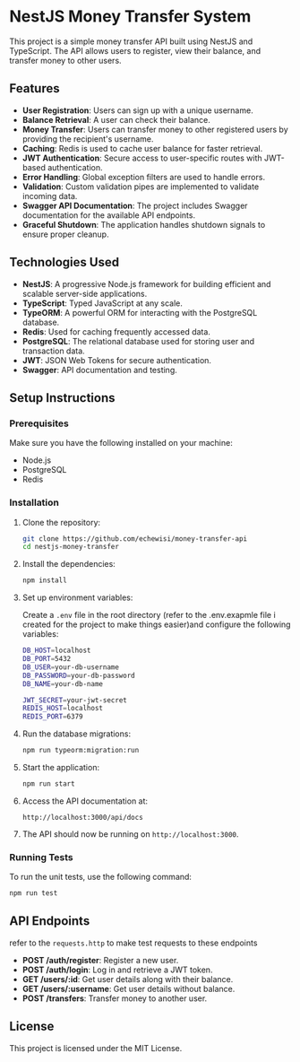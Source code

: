 
# NestJS Money Transfer System

This project is a simple money transfer API built using NestJS and TypeScript. The API allows users to register, view their balance, and transfer money to other users.

## Features

- **User Registration**: Users can sign up with a unique username.
- **Balance Retrieval**: A user can check their balance.
- **Money Transfer**: Users can transfer money to other registered users by providing the recipient's username.
- **Caching**: Redis is used to cache user balance for faster retrieval.
- **JWT Authentication**: Secure access to user-specific routes with JWT-based authentication.
- **Error Handling**: Global exception filters are used to handle errors.
- **Validation**: Custom validation pipes are implemented to validate incoming data.
- **Swagger API Documentation**: The project includes Swagger documentation for the available API endpoints.
- **Graceful Shutdown**: The application handles shutdown signals to ensure proper cleanup.

## Technologies Used

- **NestJS**: A progressive Node.js framework for building efficient and scalable server-side applications.
- **TypeScript**: Typed JavaScript at any scale.
- **TypeORM**: A powerful ORM for interacting with the PostgreSQL database.
- **Redis**: Used for caching frequently accessed data.
- **PostgreSQL**: The relational database used for storing user and transaction data.
- **JWT**: JSON Web Tokens for secure authentication.
- **Swagger**: API documentation and testing.

## Setup Instructions

### Prerequisites

Make sure you have the following installed on your machine:

- Node.js
- PostgreSQL
- Redis


### Installation

1. Clone the repository:

   ```bash
   git clone https://github.com/echewisi/money-transfer-api
   cd nestjs-money-transfer
   ```

2. Install the dependencies:

   ```bash
   npm install
   ```

3. Set up environment variables:

   Create a `.env` file in the root directory (refer to the .env.exapmle file i created for the project to make things easier)and configure the following variables:

   ```bash
   DB_HOST=localhost
   DB_PORT=5432
   DB_USER=your-db-username
   DB_PASSWORD=your-db-password
   DB_NAME=your-db-name

   JWT_SECRET=your-jwt-secret
   REDIS_HOST=localhost
   REDIS_PORT=6379
   ```

4. Run the database migrations:

   ```bash
   npm run typeorm:migration:run
   ```

5. Start the application:

   ```bash
   npm run start
   ```

6. Access the API documentation at:

   ```
   http://localhost:3000/api/docs
   ```



7. The API should now be running on `http://localhost:3000`.

### Running Tests

To run the unit tests, use the following command:

```bash
npm run test
```

## API Endpoints
refer to the ```requests.http``` to make test requests to these endpoints

- **POST /auth/register**: Register a new user.
- **POST /auth/login**: Log in and retrieve a JWT token.
- **GET /users/:id**: Get user details along with their balance.
- **GET /users/:username**: Get user details without balance.
- **POST /transfers**: Transfer money to another user.

## License

This project is licensed under the MIT License.
